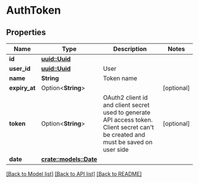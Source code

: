 # AuthToken

## Properties

Name | Type | Description | Notes
------------ | ------------- | ------------- | -------------
**id** | [**uuid::Uuid**](uuid::Uuid.md) |  | 
**user_id** | [**uuid::Uuid**](uuid::Uuid.md) | User | 
**name** | **String** | Token name | 
**expiry_at** | Option<**String**> |  | [optional]
**token** | Option<**String**> | OAuth2 client id and client secret used to generate API access token. Client secret can't be created and must be saved on user side | [optional]
**date** | [**crate::models::Date**](Date.md) |  | 

[[Back to Model list]](../README.md#documentation-for-models) [[Back to API list]](../README.md#documentation-for-api-endpoints) [[Back to README]](../README.md)


